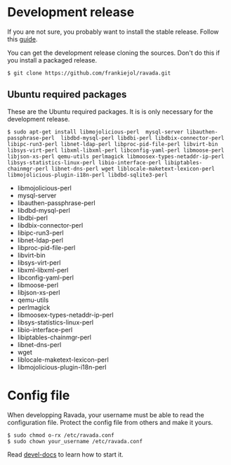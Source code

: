 # Development release

If you are not sure, you probably want to install the stable release.
Follow this [guide](https://upc.github.io/ravada/documentation/docs/INSTALL.html).

You can get the development release cloning the sources. Don't do this if you install
a packaged release.

    $ git clone https://github.com/frankiejol/ravada.git

## Ubuntu required packages

These are the Ubuntu required packages. It is is only necessary for the
development release.

    $ sudo apt-get install libmojolicious-perl  mysql-server libauthen-passphrase-perl  libdbd-mysql-perl libdbi-perl libdbix-connector-perl libipc-run3-perl libnet-ldap-perl libproc-pid-file-perl libvirt-bin libsys-virt-perl libxml-libxml-perl libconfig-yaml-perl libmoose-perl libjson-xs-perl qemu-utils perlmagick libmoosex-types-netaddr-ip-perl libsys-statistics-linux-perl libio-interface-perl libiptables-chainmgr-perl libnet-dns-perl wget liblocale-maketext-lexicon-perl libmojolicious-plugin-i18n-perl libdbd-sqlite3-perl

- libmojolicious-perl
- mysql-server
- libauthen-passphrase-perl
- libdbd-mysql-perl
- libdbi-perl
- libdbix-connector-perl
- libipc-run3-perl
- libnet-ldap-perl
- libproc-pid-file-perl
- libvirt-bin
- libsys-virt-perl
- libxml-libxml-perl
- libconfig-yaml-perl
- libmoose-perl
- libjson-xs-perl
- qemu-utils
- perlmagick
- libmoosex-types-netaddr-ip-perl
- libsys-statistics-linux-perl
- libio-interface-perl
- libiptables-chainmgr-perl
- libnet-dns-perl
- wget
- liblocale-maketext-lexicon-perl
- libmojolicious-plugin-i18n-perl


# Config file
When developping Ravada, your username must be able to read the configuration file. Protect the config file from others and make it yours.

    $ sudo chmod o-rx /etc/ravada.conf
    $ sudo chown your_username /etc/ravada.conf

Read [devel-docs](https://upc.github.io/ravada/documentation/devel-docs/) to learn how to start it.

